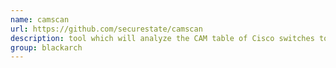 ```yaml
---
name: camscan
url: https://github.com/securestate/camscan
description: tool which will analyze the CAM table of Cisco switches to look for anamolies. URL : https://github.com/securestate/camscan Groups : blackarch blackarch-scanner blackarch-networking blackarch-defensive
group: blackarch
---
```

